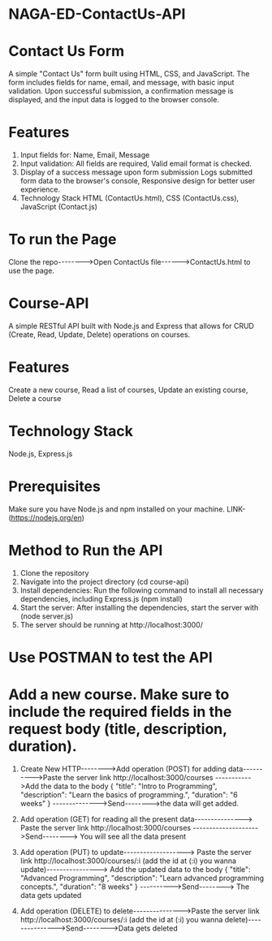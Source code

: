 # NAGA-ED-ContactUs-API
# Contact Us Form

A simple "Contact Us" form built using HTML, CSS, and JavaScript. The form includes fields for name, email, and message, with basic input validation. Upon successful submission, a confirmation message is displayed, and the input data is logged to the browser console.

# Features
1) Input fields for:
   Name,
   Email,
   Message
2) Input validation:
   All fields are required,
   Valid email format is checked.
3) Display of a success message upon form submission 
   Logs submitted form data to the browser's console,
   Responsive design for better user experience.
4) Technology Stack
   HTML (ContactUs.html),
   CSS (ContactUs.css),
   JavaScript (Contact.js)
# To run the Page
  Clone the repo-------->Open ContactUs file------>ContactUs.html to use the page.

# Course-API
A simple RESTful API built with Node.js and Express that allows for CRUD (Create, Read, Update, Delete) operations on courses.

# Features
  Create a new course,
  Read a list of courses,
  Update an existing course,
  Delete a course
# Technology Stack
  Node.js,
  Express.js
# Prerequisites
  Make sure you have Node.js and npm installed on your machine. LINK- (https://nodejs.org/en)
# Method to Run the API
  1) Clone the repository 
  2) Navigate into the project directory (cd course-api)
  3) Install dependencies: Run the following command to install all necessary dependencies, including Express.js (npm install)
  4) Start the server: After installing the dependencies, start the server with (node server.js)
  5) The server should be running at http://localhost:3000/

# Use POSTMAN to test the API
  # Add a new course. Make sure to include the required fields in the request body (title, description, duration).
   
  1) Create New HTTP-------->Add operation (POST) for adding data---------->Paste the server link http://localhost:3000/courses ----------->Add the data to the body
{
  "title": "Intro to Programming",
  "description": "Learn the basics of programming.",
  "duration": "6 weeks"
} -------------->Send-------->the data will get added.

  2) Add operation (GET) for reading all the present data---------------> Paste the server link http://localhost:3000/courses -------------------->Send--------> You will see all the data present

  3) Add operation (PUT) to update-------------------> Paste the server link http://localhost:3000/courses/:i (add the id at (:i) you wanna update)----------------> Add the updated data to the body {
  "title": "Advanced Programming",
  "description": "Learn advanced programming concepts.",
  "duration": "8 weeks"
} ---------->Send--------> The data gets updated
 
  4) Add operation (DELETE) to delete--------------->Paste the server link http://localhost:3000/courses/:i (add the id at (:i) you wanna delete)--------------->Send-------->Data gets deleted





















